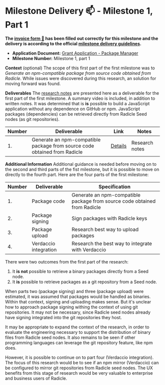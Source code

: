 # Milestone Delivery :mailbox: - Milestone 1, Part 1

**The [invoice form :pencil:](TODO) has been filled out correctly for this milestone and the delivery is according to the official [milestone delivery guidelines](https://github.com/radicle-dev/radicle-grants/blob/main/docs/deliverables_guideline.md).**  

* **Application Document:** [Grant Application - Package Manager](https://radicle.community/t/grant-application-package-manager/3122)
* **Milestone Number:** Milestone 1, part 1

**Context** (optional)
The scope of this first part of the first milestone was to *Generate an npm-compatible package from source code obtained from Radicle*. While issues were discovered during this research, an solution for moving forward was found.

**Deliverables**
The [research notes](./milestone1-part1-details.md) are presented here as a deliverable for the first part of the first milestone. A summary video is included, in addition to written notes. It was determined that is **is** possible to build a JavaScript application without any dependence on GitHub or npm. JavaScript packages (dependencies) can be retrieved directly from Radicle Seed nodes (as git repositories).

| Number | Deliverable | Link | Notes |
| ------------- | ------------- | ------------- |------------- |
| 1. | Generate an npm-compatible package from source code obtained from Radicle | [Details](./milestone1-part1-details.md) | Research notes |

**Additional Information**
Additional guidance is needed before moving on to the second and third parts of the fist milestone, but it is possible to move on directly to the fourth part. Here are the four parts of the first milestone:

| Number | Deliverable              | Specification                                                |
| ------ | ------------------------ | ------------------------------------------------------------ |
| 1.     | Package code             | Generate an npm-compatible package from source code obtained from Radicle |
| 2.     | Package signing          | Sign packages with Radicle keys                                           |
| 3.     | Package upload           | Research best way to upload packages                                      |
| 4.     | Verdaccio integration    | Research the best way to integrate with Verdaccio                         |

There were two outcomes from the first part of the research:
1. It **is not** possible to retrieve a binary packages directly from a Seed node.
2. It **is** possible to retrieve packages as a git repository from a Seed node.

When parts two (package signing) and three (package upload) were estimated, it was assumed that packages would be handled as binaries. Within that context, signing and uploading makes sense. But it's unclear how to approach package signing withing the context of using git repositories. It may not be necessary, since Radicle seed nodes already have signing integrated into the git repositories they host.

It may be appropriate to expand the context of the research, in order to evaluate the engineering necessary to support the distribution of binary files from Radicle seed nodes. It also remains to be seen if other programming languages can leverage the git repository feature, like npm does.

However, it is possible to continue on to part four (Verdaccio integration). The focus of this research would be to see if an npm mirror (Verdaccio) can be configured to mirror git repositories from Radicle seed nodes. The UX benefits from this stage of research would be very valuable to enterprise and business users of Radicle.
